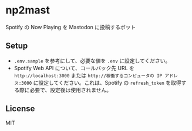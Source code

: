 # np2mast
Spotify の Now Playing を Mastodon に投稿するボット

## Setup
* `.env.sample` を参考にして、必要な値を `.env` に設定してください。
* Spotify Web API について、コールバック先 URL を `http://localhost:3000` または `http://稼働するコンピュータの IP アドレス:3000` に設定してください。これは、Spotify の `refresh_token` を取得する際に必要で、設定後は使用されません。

## License
MIT